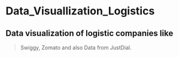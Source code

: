 # Data_Visuallization_Logistics
## Data visualization of logistic companies like
>Swiggy, Zomato and also Data from JustDial.

